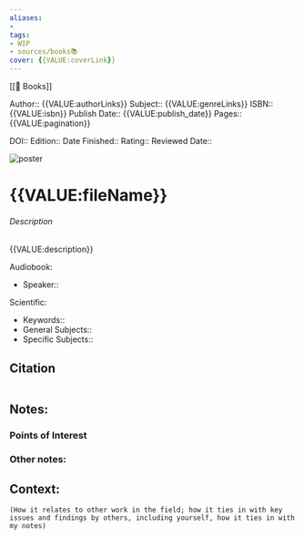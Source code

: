 ```yaml
---
aliases: 
- 
tags: 
- WIP
- sources/books📚
cover: {{VALUE:coverLink}}
---
```

[[📕 Books]]

Author:: {{VALUE:authorLinks}}
Subject:: {{VALUE:genreLinks}}
ISBN:: {{VALUE:isbn}}
Publish Date:: {{VALUE:publish_date}}
Pages:: {{VALUE:pagination}}

DOI::
Edition::
Date Finished::
Rating::
Reviewed Date:: 


![poster]({{VALUE:coverLink}})

# {{VALUE:fileName}}

###### Description
{{VALUE:description}}



Audiobook:
- Speaker:: 

Scientific:
- Keywords::
- General Subjects::
- Specific Subjects::

## Citation

``` latex

```


## Notes:


### Points of Interest

### Other notes:

## Context:

```
(How it relates to other work in the field; how it ties in with key issues and findings by others, including yourself, how it ties in with my notes)
```
